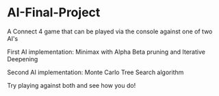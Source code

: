 # AI-Final-Project

A Connect 4 game that can be played via the console against one of two AI's

First AI implementation: Minimax with Alpha Beta pruning and Iterative Deepening

Second AI implementation: Monte Carlo Tree Search algorithm

Try playing against both and see how you do!
